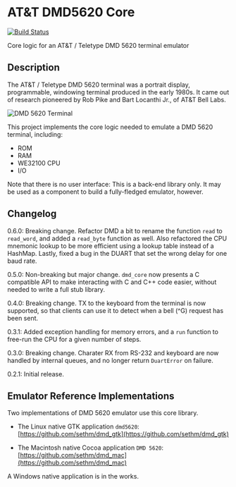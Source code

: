 # AT&T DMD5620 Core

[![Build Status](https://travis-ci.org/sethm/dmd_core.svg?branch=master)](https://travis-ci.org/sethm/dmd_core)

Core logic for an AT&T / Teletype DMD 5620 terminal emulator

## Description

The AT&T / Teletype DMD 5620 terminal was a portrait display,
programmable, windowing terminal produced in the early 1980s. It came
out of research pioneered by Rob Pike and Bart Locanthi Jr., of AT&T
Bell Labs.

![DMD 5620 Terminal](https://static.loomcom.com/3b2/5620/dmd5620.jpg)

This project implements the core logic needed to emulate a DMD 5620
terminal, including:

- ROM
- RAM
- WE32100 CPU
- I/O

Note that there is no user interface: This is a back-end library only.
It may be used as a component to build a fully-fledged emulator,
however.

## Changelog

0.6.0: Breaking change. Refactor DMD a bit to rename the function
       `read` to `read_word`, and added a `read_byte` function
       as well. Also refactored the CPU mnemonic lookup to be
       more efficient using a lookup table instead of a HashMap.
       Lastly, fixed a bug in the DUART that set the wrong
       delay for one baud rate.

0.5.0: Non-breaking but major change. `dmd_core` now presents a
       C compatible API to make interacting with C and C++ code
       easier, without needed to write a full stub library.

0.4.0: Breaking change. TX to the keyboard from the terminal is
       now supported, so that clients can use it to detect when
       a bell (^G) request has been sent.

0.3.1: Added exception handling for memory errors, and a `run` function
       to free-run the CPU for a given number of steps.

0.3.0: Breaking change. Charater RX from RS-232 and keyboard are now
       handled by internal queues, and no longer return `DuartError`
       on failure.

0.2.1: Initial release.

## Emulator Reference Implementations

Two implementations of DMD 5620 emulator use this core library.

* The Linux native GTK application `dmd5620`: [https://github.com/sethm/dmd_gtk](https://github.com/sethm/dmd_gtk)

* The Macintosh native Cocoa application `DMD 5620`: [https://github.com/sethm/dmd_mac](https://github.com/sethm/dmd_mac)

A Windows native application is in the works.
